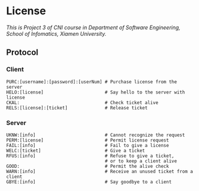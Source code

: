 # License
*This is Project 3 of CNI course in Department of Software Engineering, School of Infomatics, Xiamen University.*  
## Protocol
### Client
```
PURC:[username]:[password]:[userNum] # Purchase license from the server
HELO:[license]                       # Say hello to the server with license
CKAL:                                # Check ticket alive
RELS:[license]:[ticket]              # Release ticket
```
### Server
```
UKNW:[info]                          # Cannot recognize the request
PERM:[license]                       # Permit license request
FAIL:[info]                          # Fail to give a license
WELC:[ticket]                        # Give a ticket
RFUS:[info]                          # Refuse to give a ticket,
                                     # or to keep a client alive
GOOD:                                # Permit the alive check
WARN:[info]                          # Receive an unused ticket from a client
GBYE:[info]                          # Say goodbye to a client
```
